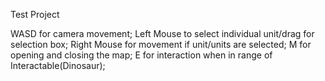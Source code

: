 Test Project

WASD for camera movement;
Left Mouse to select individual unit/drag for selection box;
Right Mouse for movement if unit/units are selected;
M for opening and closing the map;
E for interaction when in range of Interactable(Dinosaur);
